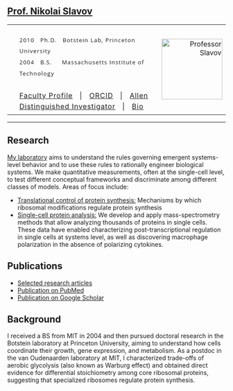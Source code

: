 ## [Prof. Nikolai Slavov](https://coe.northeastern.edu/people/slavov-nikolai/)

<table  cellspacing="0" border="0"  cellpadding="0" >
<tr border="0">
    <td>
		<br>
		<div style="line-height: 160%; padding: 1 1 1 20;" >
		  <div style="font-family:   'Open Sans',   sans-serif;   font-size:13px; font-weight: 400; letter-spacing: 1.2px;"> <!-- Courier, New,     'Josefin Slab', serif;       -->
			2010 &nbsp; Ph.D.  &nbsp;  Botstein Lab, Princeton University<br>
			2004 &nbsp; B.S.   &nbsp; &nbsp; Massachusetts Institute of Technology <br>
		  </div>
		<br>
		<div style="letter-spacing: 1px;">
		<a href="https://cos.northeastern.edu/people/nikolai-slavov/" target="_blank"  itemprop="url" alt="professor Slavov">Faculty Profile</a> &nbsp; | &nbsp;			
		<a href="http://orcid.org/0000-0003-2035-1820" target="_blank">ORCID</a> &nbsp; | &nbsp;
    	<a href="https://alleninstitute.org/what-we-do/frontiers-group/distinguished-investigators/projects/tracking-proteome-dynamics-single-cells" target="_blank">Allen Distinguished Investigator</a> &nbsp; | &nbsp;
		<a href="https://scholar.harvard.edu/nslavov/biography" target="_blank">Bio</a>
	   </div>
     </div>
    </td>
    <td  align="right"  border="0" >
			<a href="https://cos.northeastern.edu/people/nikolai-slavov/" target="_blank" width="140"  alt="Nikolai Slavov" >
			<img  src="https://slavovlab.net/index_files/Slavov-2019-Botev.jpg" width="140"  alt="Professor Slavov" ></a>
	</td>
</tr>
</table>


------------


## Research
[My laboratory](https://slavovlab.net/) aims to understand the rules governing emergent systems-level behavior and to use these rules to rationally engineer biological systems. We make quantitative measurements, often at the single-cell level, to test different conceptual frameworks and discriminate among different classes of models. 
Areas of focus include:
*  [Translational control of protein synthesis:](https://slavovlab.net/research.htm#Ribosome-Specialization) Mechanisms by which ribosomal modifications regulate protein synthesis 
* [Single-cell protein analysis:](https://scp.slavovlab.net) We develop and apply mass-spectrometry methods that allow analyzing thousands of proteins in single cells. These data have enabled characterizing post-transcriptional regulation in single cells at systems level, as well as discovering macrophage polarization in the absence of polarizing cytokines.


## Publications
* [Selected research articles](https://slavovlab.net/publications.htm)
* [Publication on PubMed](https://pubmed.ncbi.nlm.nih.gov/?term=Slavov+Nikolai%5BAuthor%5D&format=abstract&sort=date)
* [Publication on Google Scholar](https://scholar.google.com/citations?user=GJTMsxIAAAAJ&hl=en)


## Background 
I received a BS from MIT in 2004 and then pursued doctoral research in the Botstein laboratory at Princeton University, aiming to understand how cells coordinate their growth, gene expression, and metabolism. As a postdoc in the van Oudenaarden laboratory at MIT, I characterized trade-offs of aerobic glycolysis (also known as Warburg effect) and obtained direct evidence for differential stoichiometry among core ribosomal proteins, suggesting that specialized ribosomes regulate protein synthesis.





<!--
**nslavov/nslavov** is a ✨ _special_ ✨ repository because its `README.md` (this file) appears on your GitHub profile.

Here are some ideas to get you started:

- 🔭 I’m currently working on ...
- 🌱 I’m currently learning ...
- 👯 I’m looking to collaborate on ...
- 🤔 I’m looking for help with ...
- 💬 Ask me about ...
- 📫 How to reach me: ...
- 😄 Pronouns: ...
- ⚡ Fun fact: ...
-->
